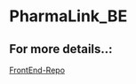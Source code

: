 # PharmaLink_BE

## For more details..:

[FrontEnd-Repo](https://github.com/nawraaman/PharmaLink_FE/tree/main)
